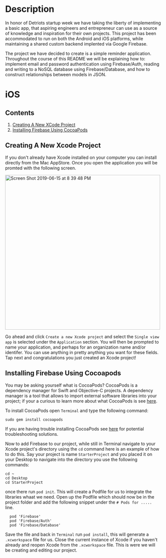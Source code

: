 # Description

In honor of Detriots startup week we have taking the liberty of implementing a basic app, that aspiring engineers and entrepreneur can use as a source of knowledge and inspiration for their own projects. This project has been accommodated to run on both the Android and iOS platforms, while maintaining a shared custom backend implented via Google Firebase. 

The project we have decided to create is a simple reminder application. Throughout the course of this README we will be explaining how to: implement email and password authentication using Firebase/Auth, reading and writing to a NoSQL database using Firebase/Database, and how to construct relationships between models in JSON.

# iOS

## Contents

1. [Creating A New XCode Project](#newProject) 
2. [Installing Firebase Using CocoaPods](#cocoapods)


<a name="newProject"> Creating A New Xcode Project </a>
--------------
If you don't already have Xcode installed on your computer you can install directly from the Mac AppStore. Once you open the application you will be promted with the following screen.

<img width="500" alt="Screen Shot 2019-06-15 at 8 39 48 PM" src="https://user-images.githubusercontent.com/22037563/59557675-d9574480-8fad-11e9-8943-cce73fac8c53.png">

Go ahead and click `Create a new Xcode project` and select the `Single view app` is selected under the `Application` section. You will then be prompted to name your application, and perhaps for an organization name and/or identifer. You can use anything in pretty anything you want for these fields. Tap next and congratulations you just created an Xcode project!

<a name="cocoapods"> Installing Firebase Using Cocoapods </a>
--------------

You may be asking yourself what is CocoaPods? CocoaPods is a dependency manager for Swift and Objective-C projects. A dependency manager is a tool that allows to import external software libraries into your project; if your a curious to learn more about what CocoaPods is see [here](https://www.youtube.com/watch?v=7nojXzgrlNU).  

To install CocoaPods open `Terminal` and type the following command:
```
sudo gem install cocoapods
```
If you are having trouble installing CocoaPods see [here](https://stackoverflow.com/questions/20755044/how-to-install-cocoapods) for potential troubleshooting solutions.

Now to add Firebase to our project, while still in Terminal navigate to your Xcode project's directory using the `cd` command here is an example of how to do this. Say your project is name `StarterProject` and you placed it on your Desktop to navigate into the directory you use the following commands:
```
cd ~
cd Desktop
cd StarterProject
```

once there run `pod init`. This will create a Podfile for us to integrate the libraries whaat we need. Open up the Podfile which should now be in the project folder and add the following snippet under the `# Pods for .....` line. 
```
  pod 'Firebase'
  pod 'Firebase/Auth'
  pod 'Firebase/Database'
```

Save the file and back in `Terminal` run `pod install`, this will generate a `.xcworkspace` file for us. Close the current instance of Xcode if you haven't already and reopen Xcode from the `.xcworkspace` file. This is were we will be creating and editing our project.



